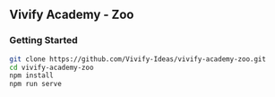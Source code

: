 ## Vivify Academy - Zoo

### Getting Started

```bash
git clone https://github.com/Vivify-Ideas/vivify-academy-zoo.git
cd vivify-academy-zoo
npm install
npm run serve
```

